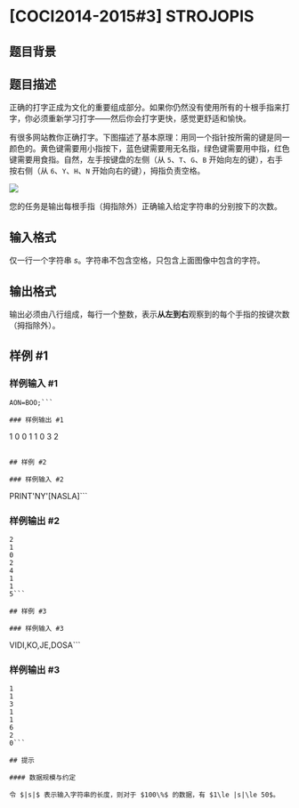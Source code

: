 # [COCI2014-2015#3] STROJOPIS

## 题目背景



## 题目描述

正确的打字正成为文化的重要组成部分。如果你仍然没有使用所有的十根手指来打字，你必须重新学习打字——然后你会打字更快，感觉更舒适和愉快。

有很多网站教你正确打字。下图描述了基本原理：用同一个指针按所需的键是同一颜色的。黄色键需要用小指按下，蓝色键需要用无名指，绿色键需要用中指，红色键需要用食指。自然，左手按键盘的左侧（从 `5`、`T`、`G`、`B` 开始向左的键），右手按右侧（从 `6`、`Y`、`H`、`N` 开始向右的键），拇指负责空格。

![](https://cdn.luogu.com.cn/upload/image_hosting/qhsm2dkz.png)

您的任务是输出每根手指（拇指除外）正确输入给定字符串的分别按下的次数。

## 输入格式

仅一行一个字符串 $s$。字符串不包含空格，只包含上面图像中包含的字符。

## 输出格式

输出必须由八行组成，每行一个整数，表示**从左到右**观察到的每个手指的按键次数（拇指除外）。

## 样例 #1

### 样例输入 #1
```
AON=BOO;```

### 样例输出 #1

```
1
0
0
1
1
0
3
2
```

## 样例 #2

### 样例输入 #2
```
PRINT'NY'[NASLA]```

### 样例输出 #2

```
2
1
0
2
4
1
1
5```

## 样例 #3

### 样例输入 #3
```
VIDI,KO,JE,DOSA```

### 样例输出 #3

```
1
1
3
1
1
6
2 
0```

## 提示

#### 数据规模与约定

令 $|s|$ 表示输入字符串的长度，则对于 $100\%$ 的数据，有 $1\le |s|\le 50$。
